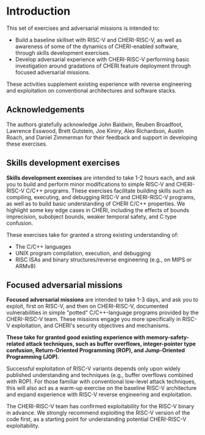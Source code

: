 # Introduction

This set of exercises and adversarial missions is intended to:

- Build a baseline skillset with RISC-V and CHERI-RISC-V, as well as awareness
  of some of the dynamics of CHERI-enabled software, through skills development
  exercises.
- Develop adversarial experience with CHERI-RISC-V performing basic
  investigation around gradations of CHERI feature deployment through focused
  adversarial missions.

These activities supplement existing experience
with reverse engineering and exploitation on conventional architectures
and software stacks.

## Acknowledgements

The authors gratefully acknowledge John Baldwin, Reuben Broadfoot, Lawrence
Esswood, Brett Gutstein, Joe Kiniry, Alex Richardson, Austin Roach, and Daniel
Zimmerman for their feedback and support in developing these exercises.

## Skills development exercises

**Skills development exercises** are intended to take 1-2 hours each,
and ask you to build and perform minor modifications to simple
RISC-V and CHERI-RISC-V C/C++ programs. These exercises
facilitate building skills such as compiling, executing,
and debugging RISC-V and CHERI-RISC-V programs, as well as to build basic
understanding of CHERI C/C++ properties. We highlight some key edge
cases in CHERI, including the effects of bounds imprecision, subobject
bounds, weaker temporal safety, and C type confusion.

These exercises take for granted a strong existing understanding of:
- The C/C++ languages
- UNIX program compilation, execution, and debugging
- RISC ISAs and binary structures/reverse engineering (e.g., on MIPS or ARMv8)

## Focused adversarial missions
**Focused adversarial missions** are intended to take
1-3 days, and ask you to exploit, first on RISC-V, and
then on CHERI-RISC-V, documented vulnerabilities in simple "potted"
C/C++-language programs provided by the CHERI-RISC-V team. These missions
engage you more specifically in RISC-V exploitation, and CHERI's
security objectives and mechanisms.

**These take for granted good existing experience with
memory-safety-related attack techniques, such as buffer overflows,
integer-pointer type confusion, Return-Oriented Programming (ROP), and
Jump-Oriented Programming (JOP).**

Successful exploitation of RISC-V variants depends only upon
widely published understanding and techniques (e.g., buffer overflows
combined with ROP). For those familiar with conventional low-level
attack techniques, this will also act as a warm-up exercise on the
baseline RISC-V architecture and expand experience with RISC-V reverse
engineering and exploitation.

The CHERI-RISC-V team has confirmed exploitability for the RISC-V binary
in advance.  We strongly recommend exploiting the RISC-V version of the code
first, as a starting point for understanding potential CHERI-RISC-V
exploitability.
